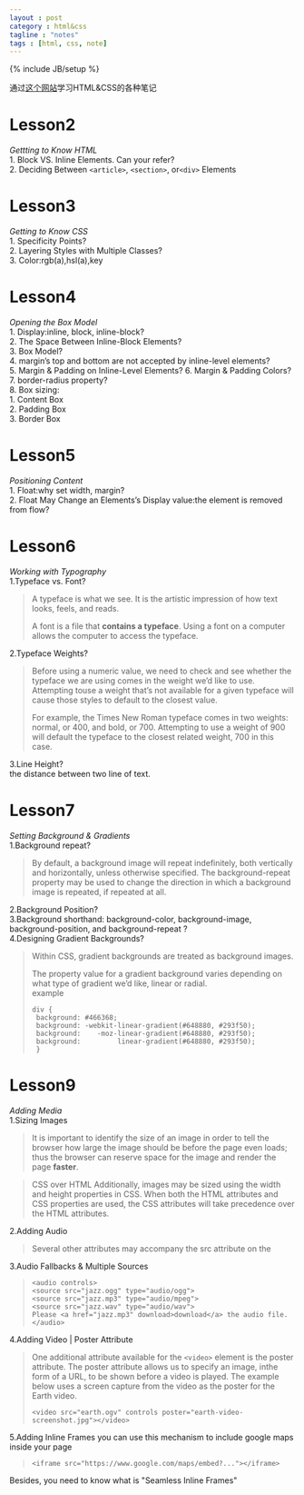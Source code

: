 ```yaml
---    
layout : post
category : html&css
tagline : "notes"
tags : [html, css, note]
---
```

{% include JB/setup %}

通过[这个网站](http://learn.shayhowe.com/html-css/)学习HTML&CSS的各种笔记

# Lesson2 
  *Gettting to Know HTML*  
    1. Block VS. Inline Elements. Can your refer?  
    2. Deciding Between `<article>`, `<section>`, or`<div>` Elements  
# Lesson3
  *Getting to Know CSS*  
    1. Specificity Points?  
    2. Layering Styles with Multiple Classes?  
    3. Color:rgb(a),hsl(a),key  

# Lesson4
  *Opening the Box Model*  
    1. Display:inline, block, inline-block?  
    2. The Space Between Inline-Block Elements?  
    3. Box Model?  
    4. margin’s top and bottom are not accepted by inline-level elements?  
    5. Margin &amp; Padding on Inline-Level Elements?
    6. Margin &amp; Padding Colors?  
    7. border-radius property?  
    8. Box sizing:   
     1. Content Box  
     2. Padding Box  
     3. Border Box  

# Lesson5
  *Positioning Content*  
    1. Float:why set width, margin?  
    2. Float May Change an Elements’s Display value:the element is removed from flow?  

# Lesson6 
  *Working with Typography*  
  1.Typeface vs. Font?  
> A typeface is what we see. It is the artistic impression of how text looks, feels, and reads.  
>
> A font is a file that __contains a typeface__. Using a font on a computer allows the computer to access the typeface.  

  2.Typeface Weights?
>Before using a numeric value, we need to check and see whether the typeface we are using comes in the weight we’d like to use. Attempting touse a weight that’s not available for a given typeface will cause those styles to default to the closest value.
>
>For example, the Times New Roman typeface comes in two weights: normal, or 400, and bold, or 700. Attempting to use a weight of 900 will default the typeface to the closest related weight, 700 in this case.

  3.Line Height?  
the distance between two line of text.  

# Lesson7
  *Setting Background & Gradients*  
  1.Background repeat?  
>By default, a background image will repeat indefinitely, both vertically and horizontally, unless otherwise specified. The background-repeat property may be used to change the direction in which a background image is repeated, if repeated at all.

  2.Background Position?  
  3.Background shorthand:
                 background-color, background-image, background-position, and background-repeat ?  
  4.Designing Gradient Backgrounds?
>Within CSS, gradient backgrounds are treated as background images. 
>
>The property value for a gradient background varies depending on what type of gradient we’d like, linear or radial.  
>example
>
>     div {
>      background: #466368;
>      background: -webkit-linear-gradient(#648880, #293f50);
>      background:    -moz-linear-gradient(#648880, #293f50);
>      background:         linear-gradient(#648880, #293f50);
>      }

# Lesson9 
  *Adding Media*  
  1.Sizing Images  
>It is important to identify the size of an image in order to tell the browser how large the image should be before the page even loads; thus the browser can reserve space for the image and render the page __faster__.

>CSS over HTML
>Additionally, images may be sized using the width and height properties in CSS. When both the HTML attributes and CSS properties are used, the CSS attributes will take precedence over the HTML attributes.

  2.Adding Audio
>Several other attributes may accompany the src attribute on the <audio> element; the most popular include autoplay, controls, loop, and preload.

  3.Audio Fallbacks & Multiple Sources
> 
>     <audio controls>
>     <source src="jazz.ogg" type="audio/ogg">
>     <source src="jazz.mp3" type="audio/mpeg">
>     <source src="jazz.wav" type="audio/wav">
>     Please <a href="jazz.mp3" download>download</a> the audio file.
>     </audio>

  4.Adding Video | Poster Attribute
>One additional attribute available for the `<video>` element is the poster attribute. The poster attribute allows us to specify an image, inthe form of a URL, to be shown before a video is played. The example below uses a screen capture from the video as the poster for the Earth video.
>
>     <video src="earth.ogv" controls poster="earth-video-screenshot.jpg"></video>

  5.Adding Inline Frames
you can use this mechanism to include google maps inside your page  
>     <iframe src="https://www.google.com/maps/embed?..."></iframe>

  Besides, you need to know what is "Seamless Inline Frames"